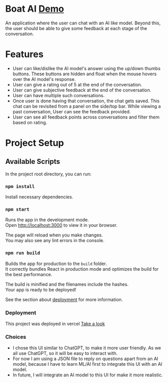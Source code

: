 # Boat AI [Demo](https://medify-zeta.vercel.app/)

An application where the user can chat with an AI like model. Beyond
this, the user should be able to give some feedback at each stage of the conversation.

# Features

- User can like/dislike the AI model's answer using the up/down thumbs buttons. These buttons are hidden and float when the mouse
  hovers over the AI model's response.
- User can give a rating out of 5 at the end of the conversation.
- User can give subjective feedback at the end of the conversation.
- User can have multiple such conversations.
- Once user is done having that conversation, the chat gets saved. This chat can be
  revisited from a panel on the side/top bar. While viewing a past conversation, User
  can see the feedback provided.
- User can see all feedback points across conversations and filter them based on rating.

# Project Setup

## Available Scripts

In the project root directory, you can run:

### `npm install`

Install necessary dependencies.

### `npm start`

Runs the app in the development mode.\
Open [http://localhost:3000](http://localhost:3000) to view it in your browser.

The page will reload when you make changes.\
You may also see any lint errors in the console.

### `npm run build`

Builds the app for production to the `build` folder.\
It correctly bundles React in production mode and optimizes the build for the best performance.

The build is minified and the filenames include the hashes.\
Your app is ready to be deployed!

See the section about [deployment](https://facebook.github.io/create-react-app/docs/deployment) for more information.

### Deployment

This project was deployed in vercel [Take a look](https://medify-zeta.vercel.app/)

### Choices

- I chose this UI similar to ChatGPT, to make it more user friendly. As we all use ChatGPT, so it will be easy to interact with.
- For now I am using a JSON file to reply on questions apart from an AI model, because I have to learn ML/AI first to integrate this UI with an AI model.
- In future, I will integrate an AI model to this UI for make it more realistic.
